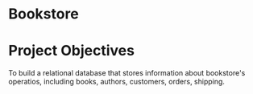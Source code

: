 # Bookstore





# Project Objectives
To build a relational database that stores information about bookstore's operatios, including books, authors, customers, orders, shipping.

